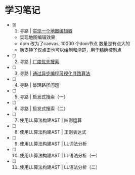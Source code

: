 # 学习笔记

- [x] 1. 寻路 | [实现一个地图编辑器](./findPath/01.html)
  - 实现地图编辑效果
  - dom 改为了canvas, 10000 个dom节点 数量是有点大的
  - 新支持了仅点击也可以绘制和清楚，用于精确控制点
- [ ] 2. 寻路 | [广度优先搜索](findPath/02.html)
- [ ] 3. 寻路 | [通过异步编程可视化寻路算法](findPath/03.html)
- [ ] 4. 寻路 | 处理路径问题
- [ ] 5. 寻路 | 启发式搜索（一）
- [ ] 6. 寻路 | 启发式搜索（二）
- [ ] 7. 使用LL算法构建AST | 四则运算
- [ ] 8. 使用LL算法构建AST | 正则表达式
- [ ] 9. 使用LL算法构建AST | LL词法分析
- [ ] 10. 使用LL算法构建AST | LL语法分析（一）
- [ ] 11. 使用LL算法构建AST | LL语法分析（二）

